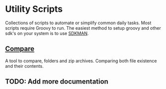 # Utility Scripts

Collections of scripts to automate or simplify common daily tasks. Most scripts require Groovy to run.
The easiest method to setup groovy and other sdk's on your system is to use [SDKMAN](http://sdkman.io/).


## [Compare](doc/Compare.md)
A tool to compare, folders and zip archives. Comparing both file existence and their contents.

## TODO: Add more documentation  